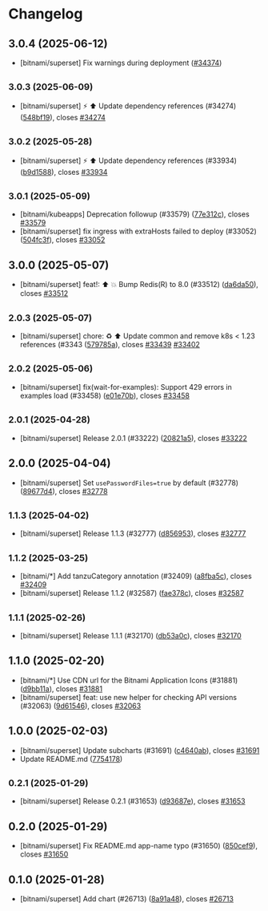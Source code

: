 # Changelog

## 3.0.4 (2025-06-12)

* [bitnami/superset] Fix warnings during deployment ([#34374](https://github.com/bitnami/charts/pull/34374))

## <small>3.0.3 (2025-06-09)</small>

* [bitnami/superset] :zap: :arrow_up: Update dependency references (#34274) ([548bf19](https://github.com/bitnami/charts/commit/548bf19e2cb77c60610f83b2e213b1a156c16ae5)), closes [#34274](https://github.com/bitnami/charts/issues/34274)

## <small>3.0.2 (2025-05-28)</small>

* [bitnami/superset] :zap: :arrow_up: Update dependency references (#33934) ([b9d1588](https://github.com/bitnami/charts/commit/b9d15881884dbc3f39a9102f0c75a31fafe565de)), closes [#33934](https://github.com/bitnami/charts/issues/33934)

## <small>3.0.1 (2025-05-09)</small>

* [bitnami/kubeapps] Deprecation followup (#33579) ([77e312c](https://github.com/bitnami/charts/commit/77e312c1772d4d7c4dc5d3ac0e80f4e452e3a062)), closes [#33579](https://github.com/bitnami/charts/issues/33579)
* [bitnami/superset] fix ingress with extraHosts failed to deploy (#33052) ([504fc3f](https://github.com/bitnami/charts/commit/504fc3fa4c12c5699e81db78db975a38a4ecbbe7)), closes [#33052](https://github.com/bitnami/charts/issues/33052)

## 3.0.0 (2025-05-07)

* [bitnami/superset] feat!: :arrow_up: :boom: Bump Redis(R) to 8.0 (#33512) ([da6da50](https://github.com/bitnami/charts/commit/da6da50e471c17933688cee861af5d5f8be32a81)), closes [#33512](https://github.com/bitnami/charts/issues/33512)

## <small>2.0.3 (2025-05-07)</small>

* [bitnami/superset] chore: :recycle: :arrow_up: Update common and remove k8s < 1.23 references (#3343 ([579785a](https://github.com/bitnami/charts/commit/579785a27121c71fe803e31fdf1b3071c2cc62a5)), closes [#33439](https://github.com/bitnami/charts/issues/33439) [#33402](https://github.com/bitnami/charts/issues/33402)

## <small>2.0.2 (2025-05-06)</small>

* [bitnami/superset] fix(wait-for-examples): Support 429 errors in examples load (#33458) ([e01e70b](https://github.com/bitnami/charts/commit/e01e70b87ef128aa92db1c7f2cd79d16afbc42e5)), closes [#33458](https://github.com/bitnami/charts/issues/33458)

## <small>2.0.1 (2025-04-28)</small>

* [bitnami/superset] Release 2.0.1 (#33222) ([20821a5](https://github.com/bitnami/charts/commit/20821a5961f08a9db2dd9ecb2ac62a1cfad60c51)), closes [#33222](https://github.com/bitnami/charts/issues/33222)

## 2.0.0 (2025-04-04)

* [bitnami/superset] Set `usePasswordFiles=true` by default (#32778) ([89677d4](https://github.com/bitnami/charts/commit/89677d409181b014153179e4aa709cb9ffe79035)), closes [#32778](https://github.com/bitnami/charts/issues/32778)

## <small>1.1.3 (2025-04-02)</small>

* [bitnami/superset] Release 1.1.3 (#32777) ([d856953](https://github.com/bitnami/charts/commit/d856953250bfdba841d438923045fdc67808d47c)), closes [#32777](https://github.com/bitnami/charts/issues/32777)

## <small>1.1.2 (2025-03-25)</small>

* [bitnami/*] Add tanzuCategory annotation (#32409) ([a8fba5c](https://github.com/bitnami/charts/commit/a8fba5cb01f6f4464ca7f69c50b0fbe97d837a95)), closes [#32409](https://github.com/bitnami/charts/issues/32409)
* [bitnami/superset] Release 1.1.2 (#32587) ([fae378c](https://github.com/bitnami/charts/commit/fae378ccb0efdb7a8d7fe7abad3fbb1bc39b04f0)), closes [#32587](https://github.com/bitnami/charts/issues/32587)

## <small>1.1.1 (2025-02-26)</small>

* [bitnami/superset] Release 1.1.1 (#32170) ([db53a0c](https://github.com/bitnami/charts/commit/db53a0c94e57ad54130754132e8cf74b46227225)), closes [#32170](https://github.com/bitnami/charts/issues/32170)

## 1.1.0 (2025-02-20)

* [bitnami/*] Use CDN url for the Bitnami Application Icons (#31881) ([d9bb11a](https://github.com/bitnami/charts/commit/d9bb11a9076b9bfdcc70ea022c25ef50e9713657)), closes [#31881](https://github.com/bitnami/charts/issues/31881)
* [bitnami/superset] feat: use new helper for checking API versions (#32063) ([9d61546](https://github.com/bitnami/charts/commit/9d615468c4e99e6b392a9b36865baee606eca9e6)), closes [#32063](https://github.com/bitnami/charts/issues/32063)

## 1.0.0 (2025-02-03)

* [bitnami/superset] Update subcharts (#31691) ([c4640ab](https://github.com/bitnami/charts/commit/c4640ab98dfa968e515b90528533aaf489e7adaa)), closes [#31691](https://github.com/bitnami/charts/issues/31691)
* Update README.md ([7754178](https://github.com/bitnami/charts/commit/7754178ec5befb5d5c4915708613a8b580bbc58d))

## <small>0.2.1 (2025-01-29)</small>

* [bitnami/superset] Release 0.2.1 (#31653) ([d93687e](https://github.com/bitnami/charts/commit/d93687eb78fd5ba828b3e918f31749ab8211feda)), closes [#31653](https://github.com/bitnami/charts/issues/31653)

## 0.2.0 (2025-01-29)

* [bitnami/superset] Fix README.md app-name typo (#31650) ([850cef9](https://github.com/bitnami/charts/commit/850cef96ad190440e88d36f692d16e67210b2ebe)), closes [#31650](https://github.com/bitnami/charts/issues/31650)

## 0.1.0 (2025-01-28)

* [bitnami/superset] Add chart (#26713) ([8a91a48](https://github.com/bitnami/charts/commit/8a91a4864d11cd079ca6dfe15cbdd8cc5654008c)), closes [#26713](https://github.com/bitnami/charts/issues/26713)
